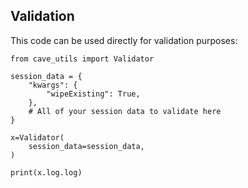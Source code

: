 ## Validation

This code can be used directly for validation purposes:

```
from cave_utils import Validator

session_data = {
    "kwargs": {
        "wipeExisting": True,
    },
    # All of your session data to validate here
}

x=Validator(
    session_data=session_data,
)

print(x.log.log)
```